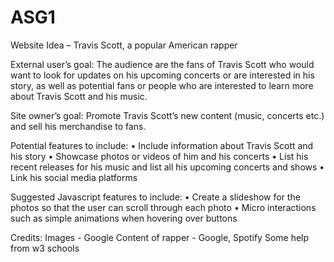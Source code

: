 # ASG1
Website Idea – Travis Scott, a popular American rapper

External user’s goal:
The audience are the fans of Travis Scott who would want to look for updates on his upcoming concerts or are interested in his story, as well as potential fans or people who are interested to learn more about Travis Scott and his music. 

Site owner’s goal:
Promote Travis Scott’s new content (music, concerts etc.) and sell his merchandise to fans.

Potential features to include:
•	Include information about Travis Scott and his story
•	Showcase photos or videos of him and his concerts
•	List his recent releases for his music and list all his upcoming concerts and shows
•	Link his social media platforms

Suggested Javascript features to include:
•	Create a slideshow for the photos so that the user can scroll through each photo
•	Micro interactions such as simple animations when hovering over buttons

Credits:
Images - Google
Content of rapper - Google, Spotify
Some help from w3 schools
